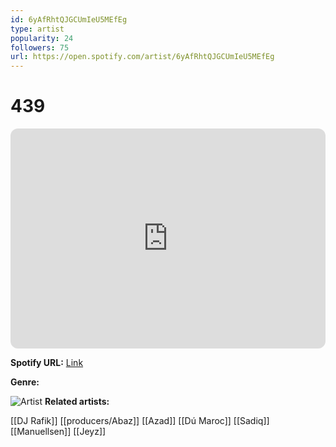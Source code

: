 ```yaml
---
id: 6yAfRhtQJGCUmIeU5MEfEg
type: artist
popularity: 24
followers: 75
url: https://open.spotify.com/artist/6yAfRhtQJGCUmIeU5MEfEg
---
```

# 439

<iframe style="border-radius:12px" src="https://open.spotify.com/embed/artist/6yAfRhtQJGCUmIeU5MEfEg" width="100%" height="352" frameBorder="0" allowfullscreen="" allow="autoplay; clipboard-write; encrypted-media; fullscreen; picture-in-picture" loading="lazy"></iframe>

**Spotify URL:** [Link](https://open.spotify.com/artist/6yAfRhtQJGCUmIeU5MEfEg)

**Genre:** 

![Artist]()
**Related artists:**

[[DJ Rafik]]
[[producers/Abaz]]
[[Azad]]
[[Dú Maroc]]
[[Sadiq]]
[[Manuellsen]]
[[Jeyz]]
